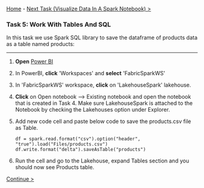 [Home](README.md) -  [Next Task (Visualize Data In A Spark Notebook) >](Task6-Visualize-Data-In-A-Spark-Notebook.md)

### Task 5: Work With Tables And SQL

In this task we use Spark SQL library to save the dataframe of products data as a table named products:

-----------------------------------------------------------------------------------------

1. **Open** [Power BI](https://app.powerbi.com/)

2. In PowerBI, **click** 'Workspaces' and **select** 'FabricSparkWS'

3. In 'FabricSparkWS' workspace, **click** on 'LakehouseSpark' lakehouse.

4. **Click** on Open notebook --> Existing notebook and open the notebook that is created in Task 4. Make sure LakehouseSpark is attached to the Notebook by checking the Lakehouses option under Explorer.

5. Add new code cell and paste below code to save the products.csv file as Table.

   ~~~
   df = spark.read.format("csv").option("header", "true").load("Files/products.csv")
   df.write.format("delta").saveAsTable("products")
   ~~~
6. Run the cell and go to the Lakehouse, expand Tables section and you should now see Products table.

 [Continue >](Task6-Visualize-Data-In-A-Spark-Notebook.md)

